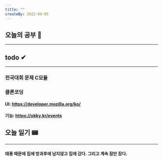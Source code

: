 ```yaml
---
title: ""
createBy: 2022-09-05
---
```

## 오늘의 공부 🎉
---
### 

## todo ✔
---
### 전국대회 문제 C모듈 
### 클론코딩
#### UI: https://developer.mozilla.org/ko/
#### 기능: https://okky.kr/events

## 오늘 일기 📟
---
#### 태풍 때문에 집에 방과후에 남지않고 집에 갔다. 그리고 계속 잠만 잤다.